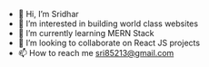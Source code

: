 - 👋 Hi, I’m Sridhar
- 👀 I’m interested in building world class websites
- 🌱 I’m currently learning MERN Stack
- 💞️ I’m looking to collaborate on React JS projects
- 📫 How to reach me sri85213@gmail.com

<!---
sridhar-dev/sridhar-dev is a ✨ special ✨ repository because its `README.md` (this file) appears on your GitHub profile.
You can click the Preview link to take a look at your changes.
--->
